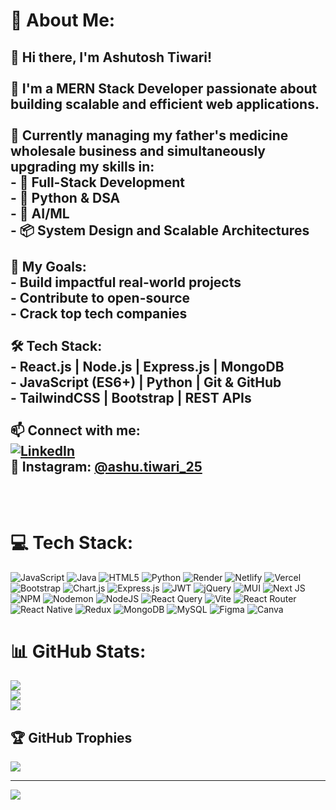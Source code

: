 # 💫 About Me:
## 👋 Hi there, I'm Ashutosh Tiwari!<br><br>🚀 I'm a MERN Stack Developer passionate about building scalable and efficient web applications.<br><br>💼 Currently managing my father's medicine wholesale business and simultaneously upgrading my skills in:<br>- 🔧 Full-Stack Development<br>- 🐍 Python & DSA<br>- 🤖 AI/ML<br>- 📦 System Design and Scalable Architectures<br><br>🎯 My Goals:<br>- Build impactful real-world projects<br>- Contribute to open-source<br>- Crack top tech companies<br><br>🛠 Tech Stack:<br>- React.js | Node.js | Express.js | MongoDB<br>- JavaScript (ES6+) | Python | Git & GitHub<br>- TailwindCSS | Bootstrap | REST APIs<br><br>📫 Connect with me:  <br>[![LinkedIn](https://img.shields.io/badge/LinkedIn-ashutoshtiwari-blue?style=flat&logo=linkedin)](https://linkedin.com/in/ashutoshtiwari)  <br>📸 Instagram: [@ashu.tiwari_25](https://instagram.com/ashu.tiwari_25)<br><br><!-- Let's connect and build something awesome! --><br>


# 💻 Tech Stack:
![JavaScript](https://img.shields.io/badge/javascript-%23323330.svg?style=for-the-badge&logo=javascript&logoColor=%23F7DF1E) ![Java](https://img.shields.io/badge/java-%23ED8B00.svg?style=for-the-badge&logo=openjdk&logoColor=white) ![HTML5](https://img.shields.io/badge/html5-%23E34F26.svg?style=for-the-badge&logo=html5&logoColor=white) ![Python](https://img.shields.io/badge/python-3670A0?style=for-the-badge&logo=python&logoColor=ffdd54) ![Render](https://img.shields.io/badge/Render-%46E3B7.svg?style=for-the-badge&logo=render&logoColor=white) ![Netlify](https://img.shields.io/badge/netlify-%23000000.svg?style=for-the-badge&logo=netlify&logoColor=#00C7B7) ![Vercel](https://img.shields.io/badge/vercel-%23000000.svg?style=for-the-badge&logo=vercel&logoColor=white) ![Bootstrap](https://img.shields.io/badge/bootstrap-%238511FA.svg?style=for-the-badge&logo=bootstrap&logoColor=white) ![Chart.js](https://img.shields.io/badge/chart.js-F5788D.svg?style=for-the-badge&logo=chart.js&logoColor=white) ![Express.js](https://img.shields.io/badge/express.js-%23404d59.svg?style=for-the-badge&logo=express&logoColor=%2361DAFB) ![JWT](https://img.shields.io/badge/JWT-black?style=for-the-badge&logo=JSON%20web%20tokens) ![jQuery](https://img.shields.io/badge/jquery-%230769AD.svg?style=for-the-badge&logo=jquery&logoColor=white) ![MUI](https://img.shields.io/badge/MUI-%230081CB.svg?style=for-the-badge&logo=mui&logoColor=white) ![Next JS](https://img.shields.io/badge/Next-black?style=for-the-badge&logo=next.js&logoColor=white) ![NPM](https://img.shields.io/badge/NPM-%23CB3837.svg?style=for-the-badge&logo=npm&logoColor=white) ![Nodemon](https://img.shields.io/badge/NODEMON-%23323330.svg?style=for-the-badge&logo=nodemon&logoColor=%BBDEAD) ![NodeJS](https://img.shields.io/badge/node.js-6DA55F?style=for-the-badge&logo=node.js&logoColor=white) ![React Query](https://img.shields.io/badge/-React%20Query-FF4154?style=for-the-badge&logo=react%20query&logoColor=white) ![Vite](https://img.shields.io/badge/vite-%23646CFF.svg?style=for-the-badge&logo=vite&logoColor=white) ![React Router](https://img.shields.io/badge/React_Router-CA4245?style=for-the-badge&logo=react-router&logoColor=white) ![React Native](https://img.shields.io/badge/react_native-%2320232a.svg?style=for-the-badge&logo=react&logoColor=%2361DAFB) ![Redux](https://img.shields.io/badge/redux-%23593d88.svg?style=for-the-badge&logo=redux&logoColor=white) ![MongoDB](https://img.shields.io/badge/MongoDB-%234ea94b.svg?style=for-the-badge&logo=mongodb&logoColor=white) ![MySQL](https://img.shields.io/badge/mysql-4479A1.svg?style=for-the-badge&logo=mysql&logoColor=white) ![Figma](https://img.shields.io/badge/figma-%23F24E1E.svg?style=for-the-badge&logo=figma&logoColor=white) ![Canva](https://img.shields.io/badge/Canva-%2300C4CC.svg?style=for-the-badge&logo=Canva&logoColor=white)
# 📊 GitHub Stats:
![](https://github-readme-stats.vercel.app/api?username=ashu-tiwari-123&theme=dark&hide_border=false&include_all_commits=false&count_private=false)<br/>
![](https://nirzak-streak-stats.vercel.app/?user=ashu-tiwari-123&theme=dark&hide_border=false)<br/>
![](https://github-readme-stats.vercel.app/api/top-langs/?username=ashu-tiwari-123&theme=dark&hide_border=false&include_all_commits=false&count_private=false&layout=compact)

## 🏆 GitHub Trophies
![](https://github-profile-trophy.vercel.app/?username=ashu-tiwari-123&theme=radical&no-frame=false&no-bg=true&margin-w=4)

---
[![](https://visitcount.itsvg.in/api?id=ashu-tiwari-123&icon=0&color=0)](https://visitcount.itsvg.in)

<!-- Proudly created with GPRM ( https://gprm.itsvg.in ) -->